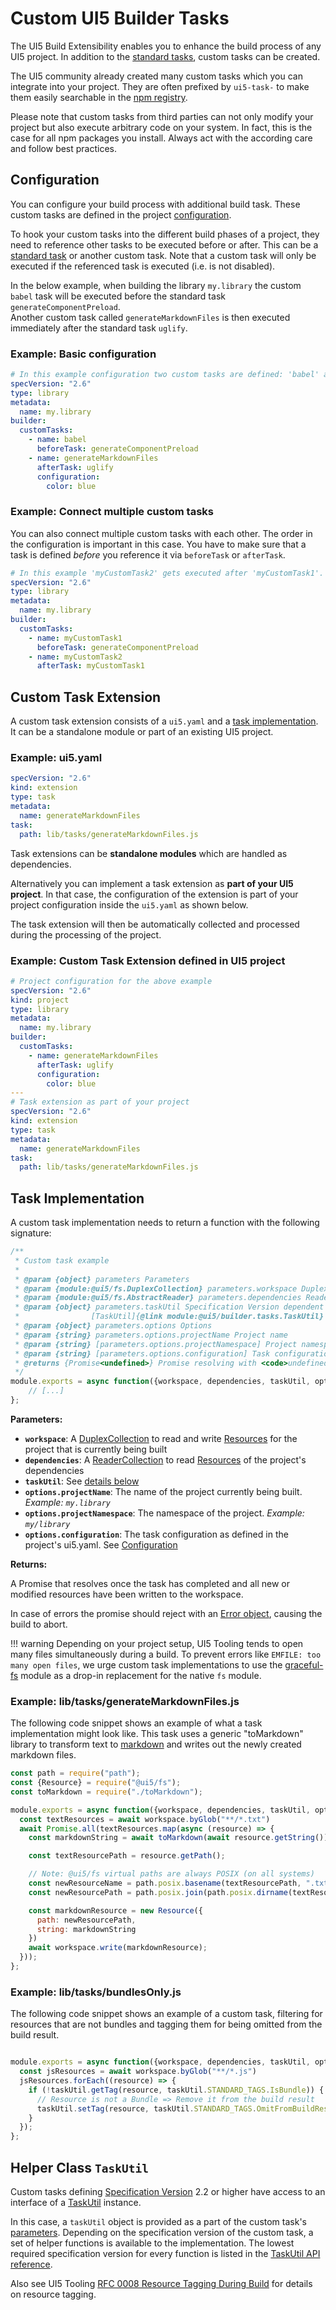 # Custom UI5 Builder Tasks

The UI5 Build Extensibility enables you to enhance the build process of any UI5 project. In addition to the [standard tasks](../Builder.md#standard-tasks), custom tasks can be created.

The UI5 community already created many custom tasks which you can integrate into your project. They are often prefixed by `ui5-task-` to make them easily searchable in the [npm registry](https://www.npmjs.com/search?q=ui5-task-).

Please note that custom tasks from third parties can not only modify your project but also execute arbitrary code on your system. In fact, this is the case for all npm packages you install. Always act with the according care and follow best practices.

## Configuration

You can configure your build process with additional build task. These custom tasks are defined in the project [configuration](../Configuration.md).

To hook your custom tasks into the different build phases of a project, they need to reference other tasks to be executed before or after. This can be a [standard task](../Builder.md#standard-tasks) or another custom task. Note that a custom task will only be executed if the referenced task is executed (i.e. is not disabled).

In the below example, when building the library `my.library` the custom `babel` task will be executed before the standard task `generateComponentPreload`.  
Another custom task called `generateMarkdownFiles` is then executed immediately after the standard task `uglify`.

### Example: Basic configuration

````yaml
# In this example configuration two custom tasks are defined: 'babel' and 'generateMarkdownFiles'.
specVersion: "2.6"
type: library
metadata:
  name: my.library
builder:
  customTasks:
    - name: babel
      beforeTask: generateComponentPreload
    - name: generateMarkdownFiles
      afterTask: uglify
      configuration:
        color: blue
````

### Example: Connect multiple custom tasks

You can also connect multiple custom tasks with each other. The order in the configuration is important in this case. You have to make sure that a task is defined *before* you reference it via `beforeTask` or `afterTask`.

````yaml
# In this example 'myCustomTask2' gets executed after 'myCustomTask1'.
specVersion: "2.6"
type: library
metadata:
  name: my.library
builder:
  customTasks:
    - name: myCustomTask1
      beforeTask: generateComponentPreload
    - name: myCustomTask2
      afterTask: myCustomTask1
````

## Custom Task Extension

A custom task extension consists of a `ui5.yaml` and a [task implementation](#task-implementation). It can be a standalone module or part of an existing UI5 project.

### Example: ui5.yaml

````yaml
specVersion: "2.6"
kind: extension
type: task
metadata:
  name: generateMarkdownFiles
task:
  path: lib/tasks/generateMarkdownFiles.js
````

Task extensions can be **standalone modules** which are handled as dependencies.

Alternatively you can implement a task extension as **part of your UI5 project**.
In that case, the configuration of the extension is part of your project configuration inside the `ui5.yaml` as shown below.

The task extension will then be automatically collected and processed during the processing of the project.

### Example: Custom Task Extension defined in UI5 project

````yaml
# Project configuration for the above example
specVersion: "2.6"
kind: project
type: library
metadata:
  name: my.library
builder:
  customTasks:
    - name: generateMarkdownFiles
      afterTask: uglify
      configuration:
        color: blue
---
# Task extension as part of your project
specVersion: "2.6"
kind: extension
type: task
metadata:
  name: generateMarkdownFiles
task:
  path: lib/tasks/generateMarkdownFiles.js
````

## Task Implementation

A custom task implementation needs to return a function with the following signature:

````javascript
/**
 * Custom task example
 *
 * @param {object} parameters Parameters
 * @param {module:@ui5/fs.DuplexCollection} parameters.workspace DuplexCollection to read and write resources
 * @param {module:@ui5/fs.AbstractReader} parameters.dependencies ReaderCollection to read dependency resources
 * @param {object} parameters.taskUtil Specification Version dependent interface to a
 *                [TaskUtil]{@link module:@ui5/builder.tasks.TaskUtil} instance
 * @param {object} parameters.options Options
 * @param {string} parameters.options.projectName Project name
 * @param {string} [parameters.options.projectNamespace] Project namespace
 * @param {string} [parameters.options.configuration] Task configuration if given in ui5.yaml
 * @returns {Promise<undefined>} Promise resolving with <code>undefined</code> once data has been written or rejecting in case of an error
 */
module.exports = async function({workspace, dependencies, taskUtil, options}) {
	// [...]
};
````

**Parameters:**

- **`workspace`**: A [DuplexCollection](https://sap.github.io/ui5-tooling/api/module-@ui5_fs.DuplexCollection.html) to read and write [Resources](https://sap.github.io/ui5-tooling/api/module-@ui5_fs.Resource.html) for the project that is currently being built
- **`dependencies`**: A [ReaderCollection](https://sap.github.io/ui5-tooling/api/module-@ui5_fs.ReaderCollection.html) to read [Resources](https://sap.github.io/ui5-tooling/api/module-@ui5_fs.Resource.html) of the project's dependencies
- **`taskUtil`**: See [details below](http://localhost:8000/pages/extensibility/CustomTasks/#helper-class-taskutil)
- **`options.projectName`**: The name of the project currently being built. *Example: `my.library`*
- **`options.projectNamespace`**: The namespace of the project. *Example: `my/library`*
- **`options.configuration`**: The task configuration as defined in the project's ui5.yaml. See [Configuration](#Configuration)


**Returns:**

A Promise that resolves once the task has completed and all new or modified resources have been written to the workspace.

In case of errors the promise should reject with an [Error object](https://developer.mozilla.org/en-US/docs/Web/JavaScript/Reference/Global_Objects/Error/Error), causing the build to abort. 


!!! warning
    Depending on your project setup, UI5 Tooling tends to open many files simultaneously during a build. To prevent errors like `EMFILE: too many open files`, we urge custom task implementations to use the [graceful-fs](https://github.com/isaacs/node-graceful-fs#readme) module as a drop-in replacement for the native `fs` module.

### Example: lib/tasks/generateMarkdownFiles.js

The following code snippet shows an example of what a task implementation might look like. This task uses a generic "toMarkdown" library to transform text to [markdown](https://daringfireball.net/projects/markdown/) and writes out the newly created markdown files.

````javascript
const path = require("path");
const {Resource} = require("@ui5/fs");
const toMarkdown = require("./toMarkdown");

module.exports = async function({workspace, dependencies, taskUtil, options}) {
  const textResources = await workspace.byGlob("**/*.txt")
  await Promise.all(textResources.map(async (resource) => {
    const markdownString = await toMarkdown(await resource.getString());

    const textResourcePath = resource.getPath();

    // Note: @ui5/fs virtual paths are always POSIX (on all systems)
    const newResourceName = path.posix.basename(textResourcePath, ".txt") + ".md";
    const newResourcePath = path.posix.join(path.posix.dirname(textResourcePath), newResourceName);

    const markdownResource = new Resource({
      path: newResourcePath,
      string: markdownString
    })
    await workspace.write(markdownResource);
  }));
};
````

### Example: lib/tasks/bundlesOnly.js

The following code snippet shows an example of a custom task, filtering for resources that are not bundles and tagging them for being omitted from the build result.

````javascript

module.exports = async function({workspace, dependencies, taskUtil, options}) {
  const jsResources = await workspace.byGlob("**/*.js")
  jsResources.forEach((resource) => {
    if (!taskUtil.getTag(resource, taskUtil.STANDARD_TAGS.IsBundle)) {
      // Resource is not a Bundle => Remove it from the build result
      taskUtil.setTag(resource, taskUtil.STANDARD_TAGS.OmitFromBuildResult);
    }
  });
};
````

## Helper Class `TaskUtil`

Custom tasks defining [Specification Version](../Configuration.md#specification-versions) 2.2 or higher have access to an interface of a [TaskUtil](https://sap.github.io/ui5-tooling/api/module-@ui5_builder.tasks.TaskUtil.html) instance.

In this case, a `taskUtil` object is provided as a part of the custom task's [parameters](#task-implementation). Depending on the specification version of the custom task, a set of helper functions is available to the implementation. The lowest required specification version for every function is listed in the [TaskUtil API reference](https://sap.github.io/ui5-tooling/api/module-@ui5_builder.tasks.TaskUtil.html).

Also see UI5 Tooling [RFC 0008 Resource Tagging During Build](https://github.com/SAP/ui5-tooling/blob/master/rfcs/0008-resource-tagging-during-build.md) for details on resource tagging.
